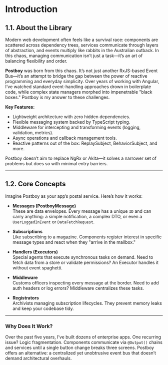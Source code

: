 # Introduction

## 1.1. About the Library
Modern web development often feels like a survival race: components are scattered across dependency trees, services communicate through layers of abstraction, and events multiply like rabbits in the Australian outback. In this chaos, managing communication isn’t just a task—it’s an art of balancing flexibility and order.

**Postboy** was born from this chaos. It’s not just another RxJS-based Event Bus—it’s an attempt to bridge the gap between the power of reactive programming and everyday simplicity. Over years of working with Angular, I’ve watched standard event-handling approaches drown in boilerplate code, while complex state managers morphed into impenetrable "black boxes." Postboy is my answer to these challenges.

**Key Features:**
- Lightweight architecture with zero hidden dependencies.
- Flexible messaging system backed by TypeScript typing.
- Middleware for intercepting and transforming events (logging, validation, metrics).
- Async operations and callback management tools.
- Reactive patterns out of the box: ReplaySubject, BehaviorSubject, and more.

Postboy doesn’t aim to replace NgRx or Akita—it solves a narrower set of problems but does so with minimal entry barriers.

---

## 1.2. Core Concepts
Imagine Postboy as your app’s postal service. Here’s how it works:

- **Messages (PostboyMessage)**  
  These are data envelopes. Every message has a unique `ID` and can carry anything: a simple notification, a complex DTO, or even a `UserLoggedInEvent` or `DataFetchRequest`.

- **Subscriptions**  
  Like subscribing to a magazine. Components register interest in specific message types and react when they "arrive in the mailbox."

- **Handlers (Executors)**  
  Special agents that execute synchronous tasks on demand. Need to fetch data from a store or validate permissions? An Executor handles it without event spaghetti.

- **Middleware**  
  Customs officers inspecting every message at the border. Need to add auth headers or log errors? Middleware centralizes these tasks.

- **Registrators**  
  Archivists managing subscription lifecycles. They prevent memory leaks and keep your codebase tidy.

---

### Why Does It Work?
Over the past five years, I’ve built dozens of enterprise apps. One recurring issue? Logic fragmentation. Components communicate via `@Output()` chains and services until a single button change breaks three screens. Postboy offers an alternative: a centralized yet unobtrusive event bus that doesn’t demand architectural overhauls.
